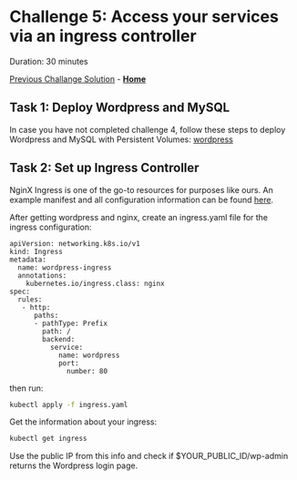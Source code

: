 # Challenge 5: Access your services via an ingress controller

Duration: 30 minutes

[Previous Challange Solution](./04-Scale-up-solution.md) - **[Home](../README.md)**

## Task 1: Deploy Wordpress and MySQL

In case you have not completed challenge 4, follow these steps to deploy Wordpress and MySQL with Persistent Volumes:
[wordpress](https://kubernetes.io/docs/tutorials/stateful-application/mysql-wordpress-persistent-volume/)

## Task 2: Set up Ingress Controller

NginX Ingress is one of the go-to resources for purposes like ours. An example manifest and all configuration information can be found [here](https://kubernetes.github.io/ingress-nginx/deploy/).

After getting wordpress and nginx, create an ingress.yaml file for the ingress configuration:

```
apiVersion: networking.k8s.io/v1
kind: Ingress
metadata:
  name: wordpress-ingress
  annotations:
    kubernetes.io/ingress.class: nginx
spec:
  rules:
   - http:
      paths:
      - pathType: Prefix
        path: /
        backend:
          service:
            name: wordpress
            port:
              number: 80
```

then run:

```bash
kubectl apply -f ingress.yaml
```

Get the information about your ingress:

```bash
kubectl get ingress
```

Use the public IP from this info and check if $YOUR_PUBLIC_ID/wp-admin returns the Wordpress login page.
